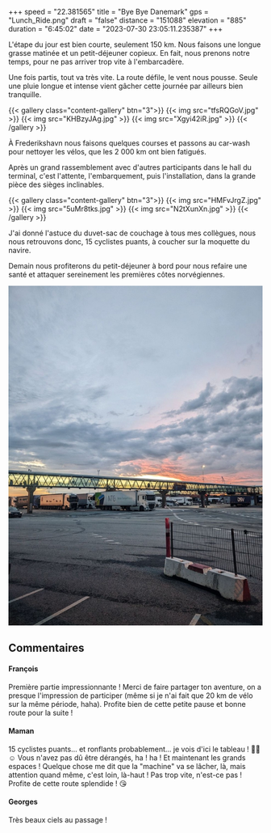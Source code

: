 +++
speed = "22.381565"
title = "Bye Bye Danemark"
gps = "Lunch_Ride.png"
draft = "false"
distance = "151088"
elevation = "885"
duration = "6:45:02"
date = "2023-07-30 23:05:11.235387"
+++

L'étape du jour est bien courte, seulement 150 km. Nous faisons une longue grasse matinée et un petit-déjeuner copieux. En fait, nous prenons notre temps, pour ne pas arriver trop vite à l'embarcadère.

Une fois partis, tout va très vite. La route défile, le vent nous pousse. Seule une pluie longue et intense vient gâcher cette journée par ailleurs bien tranquille.

{{< gallery class="content-gallery" btn="3">}}
{{< img src="tfsRQGoV.jpg" >}}
{{< img src="KHBzyJAg.jpg" >}}
{{< img src="Xgyi42iR.jpg" >}}
{{< /gallery >}}

À Frederikshavn nous faisons quelques courses et passons au car-wash pour nettoyer les vélos, que les 2 000 km ont bien fatigués.

Après un grand rassemblement avec d'autres participants dans le hall du terminal, c'est l'attente, l'embarquement, puis l'installation, dans la grande pièce des sièges inclinables.

{{< gallery class="content-gallery" btn="3">}}
{{< img src="HMFvJrgZ.jpg" >}}
{{< img src="5uMr8tks.jpg" >}}
{{< img src="N2tXunXn.jpg" >}}
{{< /gallery >}}

J'ai donné l'astuce du duvet-sac de couchage à tous mes collègues, nous nous retrouvons donc, 15 cyclistes puants, à coucher sur la moquette du navire.

Demain nous profiterons du petit-déjeuner à bord pour nous refaire une santé et attaquer sereinement les premières côtes norvégiennes.

![Embarquement vers la Norvège](tAYfDqUR.jpg)

## Commentaires

#### François
Première partie impressionnante ! Merci de faire partager ton aventure, on a presque l'impression de participer (même si je n'ai fait que 20 km de vélo sur la même période, haha). Profite bien de cette petite pause et bonne route pour la suite !

#### Maman
15 cyclistes puants... et ronflants probablement... je vois d'ici le tableau ! 😵‍💫☺️ Vous n'avez pas dû être dérangés, ha ! ha !
Et maintenant les grands espaces ! Quelque chose me dit que la "machine" va se lâcher, là, mais attention quand même, c'est loin, là-haut ! Pas trop vite, n'est-ce pas ! Profite de cette route splendide ! 😘

#### Georges
Très beaux ciels au passage !
